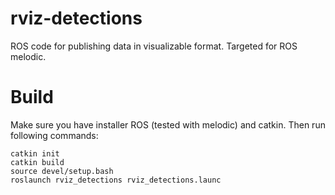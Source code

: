 # rviz-detections
ROS code for publishing data in visualizable format. Targeted for ROS melodic.

# Build
Make sure you have installer ROS (tested with melodic) and catkin. Then run following commands:

```
catkin init
catkin build
source devel/setup.bash
roslaunch rviz_detections rviz_detections.launc
```
